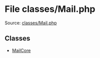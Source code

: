 File classes/Mail.php
=========

Source: [classes/Mail.php](https://github.com/PrestaShop/PrestaShop/blob/1.6.0.4/classes/Mail.php)


Classes
-------

* [MailCore](class.MailCore.md)


